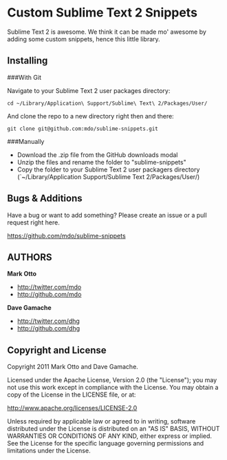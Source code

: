 Custom Sublime Text 2 Snippets
==============================

Sublime Text 2 is awesome. We think it can be made mo' awesome by adding some custom snippets, hence this little library.


Installing
----------

###With Git

Navigate to your Sublime Text 2 user packages directory:

    cd ~/Library/Application\ Support/Sublime\ Text\ 2/Packages/User/

And clone the repo to a new directory right then and there:

    git clone git@github.com:mdo/sublime-snippets.git


###Manually

* Download the .zip file from the GitHub downloads modal
* Unzip the files and rename the folder to "sublime-snippets"
* Copy the folder to your Sublime Text 2 user packagers directory (`~/Library/Application Support/Sublime Text 2/Packages/User/)


Bugs & Additions
----------------

Have a bug or want to add something? Please create an issue or a pull request right here.

https://github.com/mdo/sublime-snippets


AUTHORS
-------

**Mark Otto**

+ http://twitter.com/mdo
+ http://github.com/mdo

**Dave Gamache**

+ http://twitter.com/dhg
+ http://github.com/dhg


Copyright and License
---------------------

Copyright 2011 Mark Otto and Dave Gamache.

Licensed under the Apache License, Version 2.0 (the "License");
you may not use this work except in compliance with the License.
You may obtain a copy of the License in the LICENSE file, or at:

   http://www.apache.org/licenses/LICENSE-2.0

Unless required by applicable law or agreed to in writing, software
distributed under the License is distributed on an "AS IS" BASIS,
WITHOUT WARRANTIES OR CONDITIONS OF ANY KIND, either express or implied.
See the License for the specific language governing permissions and
limitations under the License.
